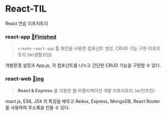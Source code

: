 # React-TIL
React 연습 리포지토리


### react-app [📁Finished](https://github.com/yoonsoyoung/React-TIL/tree/main/react-app)
> `create-react-app` 툴 체인을 사용한 컴포넌트 생성, CRUD 기능 구현 리포지토리 (w/생활코딩)

개발환경 설정과 App.js, 각 컴포넌트를 나누고 간단한 CRUD 기능을 구현할 수 있다.


### react-web [📂ing](https://github.com/yoonsoyoung/React-TIL/tree/main/react-web)
> **React & Express** 를 이용한 웹 어플리케이션 개발 리포지토리 (w/인프런)

react.js, ES6, JSX 의 특징을 배우고 Redux, Express, MongoDB, React Router 를 사용하여 주소록을 만들 수 있다.


